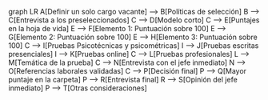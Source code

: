 graph LR
A[Definir un solo cargo vacante] --> B[Políticas de selección]
B --> C[Entrevista a los preseleccionados]
C --> D[Modelo corto]
C --> E[Puntajes en la hoja de vida]
E --> F[Elemento 1: Puntuación sobre 100]
E --> G[Elemento 2: Puntuación sobre 100]
E --> H[Elemento 3: Puntuación sobre 100]
C --> I[Pruebas Psicotécnicas y psicométricas]
I --> J[Pruebas escritas presenciales]
I --> K[Pruebas online]
C --> L[Pruebas profesionales]
L --> M[Temática de la prueba]
C --> N[Entrevista con el jefe inmediato]
N --> O[Referencias laborales validadas]
C --> P[Decisión final]
P --> Q[Mayor puntaje en la carpeta]
P --> R[Entrevista final]
R --> S[Opinión del jefe inmediato]
P --> T[Otras consideraciones]
